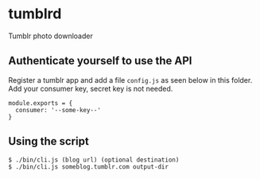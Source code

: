 # tumblrd
Tumblr photo downloader

## Authenticate yourself to use the API
Register a tumblr app and add a file ```config.js``` as seen below in this folder.
Add your consumer key, secret key is not needed.

```
module.exports = {
  consumer: '--some-key--'
}
```

## Using the script

```
$ ./bin/cli.js (blog url) (optional destination)
$ ./bin/cli.js someblog.tumblr.com output-dir
```
